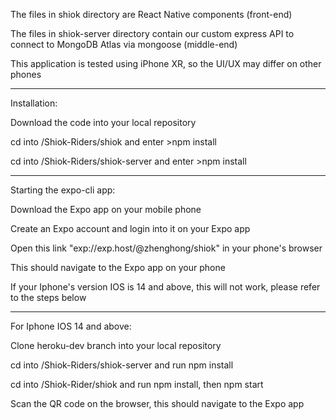 The files in shiok directory are React Native components (front-end)

The files in shiok-server directory contain our custom express API to connect to MongoDB Atlas via mongoose (middle-end)

This application is tested using iPhone XR, so the UI/UX may differ on other phones

-----------------------------------------------------------

Installation:

Download the code into your local repository

cd into /Shiok-Riders/shiok and enter >npm install

cd into /Shiok-Riders/shiok-server and enter >npm install

-----------------------------------------------------------

Starting the expo-cli app:

Download the Expo app on your mobile phone 

Create an Expo account and login into it on your Expo app

Open this link "exp://exp.host/@zhenghong/shiok" in your phone's browser

This should navigate to the Expo app on your phone 

If your Iphone's version IOS is 14 and above, this will not work, please refer to the steps below

-----------------------------------------------------------

For Iphone IOS 14 and above:

Clone heroku-dev branch into your local repository

cd into /Shiok-Riders/shiok-server and run npm install

cd into /Shiok-Rider/shiok and run npm install, then npm start

Scan the QR code on the browser, this should navigate to the Expo app









